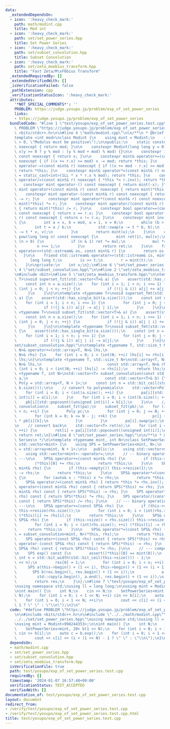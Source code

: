 ```yaml
---
data:
  _extendedDependsOn:
  - icon: ':heavy_check_mark:'
    path: math/modint.cpp
    title: Mod int
  - icon: ':heavy_check_mark:'
    path: set/set_power_series.hpp
    title: Set Power Series
  - icon: ':heavy_check_mark:'
    path: set/subset_convolution.hpp
    title: Subset Convolution
  - icon: ':heavy_check_mark:'
    path: set/zeta_moebius_transform.hpp
    title: "Fast Zeta/M\xF6bius Transform"
  _extendedRequiredBy: []
  _extendedVerifiedWith: []
  _isVerificationFailed: false
  _pathExtension: cpp
  _verificationStatusIcon: ':heavy_check_mark:'
  attributes:
    '*NOT_SPECIAL_COMMENTS*': ''
    PROBLEM: https://judge.yosupo.jp/problem/exp_of_set_power_series
    links:
    - https://judge.yosupo.jp/problem/exp_of_set_power_series
  bundledCode: "#line 1 \"test/yosupo/exp_of_set_power_series.test.cpp\"\n#define\
    \ PROBLEM \"https://judge.yosupo.jp/problem/exp_of_set_power_series\"\n\n#include\
    \ <bits/stdc++.h>\n\n#line 4 \"math/modint.cpp\"\n\n/**\n * @brief Mod int\n */\n\
    template <int mod>\nclass Modint {\n    using mint = Modint;\n    static_assert(mod\
    \ > 0, \"Modulus must be positive\");\n\npublic:\n    static constexpr int get_mod()\
    \ noexcept { return mod; }\n\n    constexpr Modint(long long y = 0) noexcept :\
    \ x(y >= 0 ? y % mod : (y % mod + mod) % mod) {}\n\n    constexpr int value()\
    \ const noexcept { return x; }\n\n    constexpr mint& operator+=(const mint& r)\
    \ noexcept { if ((x += r.x) >= mod) x -= mod; return *this; }\n    constexpr mint&\
    \ operator-=(const mint& r) noexcept { if ((x += mod - r.x) >= mod) x -= mod;\
    \ return *this; }\n    constexpr mint& operator*=(const mint& r) noexcept { x\
    \ = static_cast<int>(1LL * x * r.x % mod); return *this; }\n    constexpr mint&\
    \ operator/=(const mint& r) noexcept { *this *= r.inv(); return *this; }\n\n \
    \   constexpr mint operator-() const noexcept { return mint(-x); }\n\n    constexpr\
    \ mint operator+(const mint& r) const noexcept { return mint(*this) += r; }\n\
    \    constexpr mint operator-(const mint& r) const noexcept { return mint(*this)\
    \ -= r; }\n    constexpr mint operator*(const mint& r) const noexcept { return\
    \ mint(*this) *= r; }\n    constexpr mint operator/(const mint& r) const noexcept\
    \ { return mint(*this) /= r; }\n\n    constexpr bool operator==(const mint& r)\
    \ const noexcept { return x == r.x; }\n    constexpr bool operator!=(const mint&\
    \ r) const noexcept { return x != r.x; }\n\n    constexpr mint inv() const noexcept\
    \ {\n        int a = x, b = mod, u = 1, v = 0;\n        while (b > 0) {\n    \
    \        int t = a / b;\n            std::swap(a -= t * b, b);\n            std::swap(u\
    \ -= t * v, v);\n        }\n        return mint(u);\n    }\n\n    constexpr mint\
    \ pow(long long n) const noexcept {\n        mint ret(1), mul(x);\n        while\
    \ (n > 0) {\n            if (n & 1) ret *= mul;\n            mul *= mul;\n   \
    \         n >>= 1;\n        }\n        return ret;\n    }\n\n    friend std::ostream&\
    \ operator<<(std::ostream& os, const mint& r) {\n        return os << r.x;\n \
    \   }\n\n    friend std::istream& operator>>(std::istream& is, mint& r) {\n  \
    \      long long t;\n        is >> t;\n        r = mint(t);\n        return is;\n\
    \    }\n\nprivate:\n    int x;\n};\n#line 6 \"set/set_power_series.hpp\"\n\n#line\
    \ 4 \"set/subset_convolution.hpp\"\n\n#line 2 \"set/zeta_moebius_transform.hpp\"\
    \n#include <bit>\n#line 5 \"set/zeta_moebius_transform.hpp\"\n\ntemplate <typename\
    \ T>\nvoid superset_fzt(std::vector<T>& a) {\n    assert(std::has_single_bit(a.size()));\n\
    \    const int n = a.size();\n    for (int i = 1; i < n; i <<= 1) {\n        for\
    \ (int j = 0; j < n; ++j) {\n            if (!(j & i)) a[j] += a[j | i];\n   \
    \     }\n    }\n}\n\ntemplate <typename T>\nvoid superset_fmt(std::vector<T>&\
    \ a) {\n    assert(std::has_single_bit(a.size()));\n    const int n = a.size();\n\
    \    for (int i = 1; i < n; i <<= 1) {\n        for (int j = 0; j < n; ++j) {\n\
    \            if (!(j & i)) a[j] -= a[j | i];\n        }\n    }\n}\n\ntemplate\
    \ <typename T>\nvoid subset_fzt(std::vector<T>& a) {\n    assert(std::has_single_bit(a.size()));\n\
    \    const int n = a.size();\n    for (int i = 1; i < n; i <<= 1) {\n        for\
    \ (int j = 0; j < n; ++j) {\n            if (!(j & i)) a[j | i] += a[j];\n   \
    \     }\n    }\n}\n\ntemplate <typename T>\nvoid subset_fmt(std::vector<T>& a)\
    \ {\n    assert(std::has_single_bit(a.size()));\n    const int n = a.size();\n\
    \    for (int i = 1; i < n; i <<= 1) {\n        for (int j = 0; j < n; ++j) {\n\
    \            if (!(j & i)) a[j | i] -= a[j];\n        }\n    }\n}\n#line 6 \"\
    set/subset_convolution.hpp\"\n\ntemplate <typename T, std::size_t N>\nstd::array<T,\
    \ N>& operator+=(std::array<T, N>& lhs,\n                             const std::array<T,\
    \ N>& rhs) {\n    for (int i = 0; i < (int)N; ++i) lhs[i] += rhs[i];\n    return\
    \ lhs;\n}\n\ntemplate <typename T, std::size_t N>\nstd::array<T, N>& operator-=(std::array<T,\
    \ N>& lhs,\n                             const std::array<T, N>& rhs) {\n    for\
    \ (int i = 0; i < (int)N; ++i) lhs[i] -= rhs[i];\n    return lhs;\n}\n\ntemplate\
    \ <typename T, int N>\nstd::vector<T> subset_convolution(const std::vector<T>&\
    \ a,\n                                  const std::vector<T>& b) {\n    using\
    \ Poly = std::array<T, N + 1>;\n    const int n = std::bit_ceil(std::max(a.size(),\
    \ b.size()));\n\n    // convert to polynomials\n    std::vector<Poly> pa(n), pb(n);\n\
    \    for (int i = 0; i < (int)a.size(); ++i) {\n        pa[i][std::popcount((unsigned\
    \ int)i)] = a[i];\n    }\n    for (int i = 0; i < (int)b.size(); ++i) {\n    \
    \    pb[i][std::popcount((unsigned int)i)] = b[i];\n    }\n\n    // bitwise or\
    \ convolution\n    subset_fzt(pa);\n    subset_fzt(pb);\n    for (int i = 0; i\
    \ < n; ++i) {\n        Poly pc;\n        for (int j = 0; j <= N; ++j) {\n    \
    \        for (int k = 0; k <= N - j; ++k) {\n                pc[j + k] += pa[i][j]\
    \ * pb[i][k];\n            }\n        }\n        pa[i].swap(pc);\n    }\n    subset_fmt(pa);\n\
    \n    // convert back\n    std::vector<T> ret(n);\n    for (int i = 0; i < n;\
    \ ++i) {\n        ret[i] = pa[i][std::popcount((unsigned int)i)];\n    }\n   \
    \ return ret;\n}\n#line 8 \"set/set_power_series.hpp\"\n\n/**\n * @brief Set Power\
    \ Series\n */\n\ntemplate <typename mint, int N>\nclass SetPowerSeries : public\
    \ std::vector<mint> {\n    using SPS = SetPowerSeries<mint, N>;\n    using Poly\
    \ = std::array<mint, N + 1>;\n\n   public:\n    using std::vector<mint>::vector;\n\
    \    using std::vector<mint>::operator=;\n\n    // -- binary operation with scalar\
    \ ---\n\n    SPS& operator+=(const mint& rhs) {\n        if (this->empty()) this->resize(1);\n\
    \        (*this)[0] += rhs;\n        return *this;\n    }\n\n    SPS& operator-=(const\
    \ mint& rhs) {\n        if (this->empty()) this->resize(1);\n        (*this)[0]\
    \ -= rhs;\n        return *this;\n    }\n\n    SPS& operator*=(const mint& rhs)\
    \ {\n        for (auto& x : *this) x *= rhs;\n        return *this;\n    }\n\n\
    \    SPS& operator/=(const mint& rhs) { return *this *= rhs.inv(); }\n\n    SPS\
    \ operator+(const mint& rhs) const { return SPS(*this) += rhs; }\n    SPS operator-(const\
    \ mint& rhs) const { return SPS(*this) -= rhs; }\n    SPS operator*(const mint&\
    \ rhs) const { return SPS(*this) *= rhs; }\n    SPS operator/(const mint& rhs)\
    \ const { return SPS(*this) /= rhs; }\n\n    // --- binary operation with SPS\
    \ ---\n\n    SPS& operator+=(const SPS& rhs) {\n        if (this->size() < rhs.size())\
    \ this->resize(rhs.size());\n        for (int i = 0; i < (int)rhs.size(); ++i)\
    \ (*this)[i] += rhs[i];\n        return *this;\n    }\n\n    SPS& operator-=(const\
    \ SPS& rhs) {\n        if (this->size() < rhs.size()) this->resize(rhs.size());\n\
    \        for (int i = 0; i < (int)rhs.size(); ++i) (*this)[i] -= rhs[i];\n   \
    \     return *this;\n    }\n\n    SPS& operator*=(const SPS& rhs) {\n        *this\
    \ = subset_convolution<mint, N>(*this, rhs);\n        return *this;\n    }\n\n\
    \    SPS operator+(const SPS& rhs) const { return SPS(*this) += rhs; }\n    SPS\
    \ operator-(const SPS& rhs) const { return SPS(*this) -= rhs; }\n    SPS operator*(const\
    \ SPS& rhs) const { return SPS(*this) *= rhs; }\n\n    // --- compositions ---\n\
    \n    SPS exp() const {\n        assert((*this)[0] == mint(0));\n        const\
    \ int n = std::bit_width(std::bit_ceil(this->size())) - 1;\n        SPS res(1\
    \ << n);\n        res[0] = 1;\n        for (int i = 0; i < n; ++i) {\n       \
    \     SPS a(this->begin() + (1 << i), this->begin() + (1 << (i + 1)));\n     \
    \       SPS b(res.begin(), res.begin() + (1 << i));\n            a *= b;\n   \
    \         std::copy(a.begin(), a.end(), res.begin() + (1 << i));\n        }\n\
    \        return res;\n    }\n};\n#line 7 \"test/yosupo/exp_of_set_power_series.test.cpp\"\
    \nusing namespace std;\nusing ll = long long;\n\nusing mint = Modint<998244353>;\n\
    \nint main() {\n    int N;\n    cin >> N;\n    SetPowerSeries<mint, 20> b(1 <<\
    \ N);\n    for (int i = 0; i < 1 << N; ++i) cin >> b[i];\n    auto c = b.exp();\n\
    \    for (int i = 0; i < 1 << N; ++i)\n        cout << c[i] << (i < (1 << N) -\
    \ 1 ? \" \" : \"\\n\");\n}\n"
  code: "#define PROBLEM \"https://judge.yosupo.jp/problem/exp_of_set_power_series\"\
    \n\n#include <bits/stdc++.h>\n\n#include \"../../math/modint.cpp\"\n#include \"\
    ../../set/set_power_series.hpp\"\nusing namespace std;\nusing ll = long long;\n\
    \nusing mint = Modint<998244353>;\n\nint main() {\n    int N;\n    cin >> N;\n\
    \    SetPowerSeries<mint, 20> b(1 << N);\n    for (int i = 0; i < 1 << N; ++i)\
    \ cin >> b[i];\n    auto c = b.exp();\n    for (int i = 0; i < 1 << N; ++i)\n\
    \        cout << c[i] << (i < (1 << N) - 1 ? \" \" : \"\\n\");\n}\n"
  dependsOn:
  - math/modint.cpp
  - set/set_power_series.hpp
  - set/subset_convolution.hpp
  - set/zeta_moebius_transform.hpp
  isVerificationFile: true
  path: test/yosupo/exp_of_set_power_series.test.cpp
  requiredBy: []
  timestamp: '2024-01-07 16:57:48+09:00'
  verificationStatus: TEST_ACCEPTED
  verifiedWith: []
documentation_of: test/yosupo/exp_of_set_power_series.test.cpp
layout: document
redirect_from:
- /verify/test/yosupo/exp_of_set_power_series.test.cpp
- /verify/test/yosupo/exp_of_set_power_series.test.cpp.html
title: test/yosupo/exp_of_set_power_series.test.cpp
---
```


